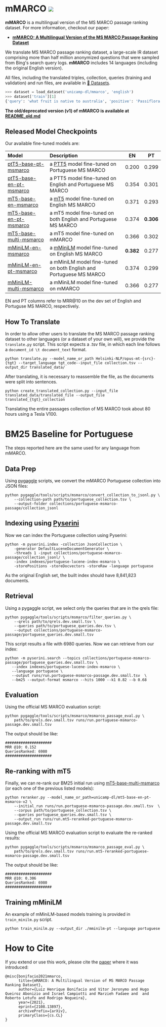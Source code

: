 # mMARCO [<img src="https://img.shields.io/badge/arXiv-2108.13897-b31b1b.svg">](https://arxiv.org/abs/2108.13897)
**mMARCO** is a multilingual version of the MS MARCO passage ranking dataset.
For more information, checkout our paper:
  * [**mMARCO: A Multilingual Version of the MS MARCO Passage Ranking Dataset**](https://arxiv.org/abs/2108.13897)
<!---
This repository presents a neural machine translation-based method for translating the MS MARCO passage ranking dataset.
The code available here is the same used in our paper [**mMARCO: A Multilingual Version of MS MARCO Passage Ranking Dataset**](https://arxiv.org/abs/2108.13897).
-->

We translate MS MARCO passage ranking dataset, a large-scale IR dataset comprising more than half million anonymized questions that were sampled from Bing's search query logs. **mMARCO** includes 14 languages (including the original English version).

All files, including the translated triples, collection, queries (training and validation) and run files, are available in [:hugs: Datasets](https://huggingface.co/datasets/unicamp-dl/mmarco).

```python
>>> dataset = load_dataset('unicamp-dl/mmarco', 'english')
>>> dataset['train'][1]
{'query': 'what fruit is native to australia', 'positive': 'Passiflora herbertiana. A rare passion fruit native to Australia. (...)'}
```

**The old/deprecated version (v1) of mMARCO is available at [README_old.md](README_old.md)**

## Released Model Checkpoints
Our available fine-tuned models are:


| Model | Description | EN | PT |
| :--- | :--- | :---: | :---: |
|[ptT5-base-pt-msmarco](https://huggingface.co/unicamp-dl/ptt5-base-pt-msmarco-100k-v2)| a [PTT5](https://github.com/unicamp-dl/PTT5) model fine-tuned on Portuguese MS MARCO | 0.200 | 0.299 |
|[ptT5-base-en-pt-msmarco](https://huggingface.co/unicamp-dl/ptt5-base-en-pt-msmarco-100k-v2) | a PTT5 model fine-tuned on English and Portuguese MS MARCO| 0.354 | 0.301 |
|[mT5-base-en-msmarco](https://huggingface.co/unicamp-dl/mt5-base-en-msmarco) |a [mT5](https://github.com/google-research/multilingual-t5) model fine-tuned on English MS MARCO | 0.371| 0.293 |
|[mT5-base-en-pt-msmarco](https://huggingface.co/unicamp-dl/mt5-base-en-pt-msmarco-v2) |a mT5 model fine-tuned on both English and Portuguese MS MARCO | 0.374 | **0.306** |
|[mT5-base-multi-msmarco](https://huggingface.co/unicamp-dl/mt5-base-mmarco-v2) |a mT5 model fine-tuned on mMARCO |0.366 | 0.302|
|[mMiniLM-en-msmarco](https://huggingface.co/unicamp-dl/mMiniLM-L6-v2-en-msmarco) |a [mMiniLM](https://github.com/microsoft/unilm/tree/master/minilm) model fine-tuned on English MS MARCO | **0.382** | 0.277 |
|[mMiniLM-en-pt-msmarco](https://huggingface.co/unicamp-dl/mMiniLM-L6-v2-en-pt-msmarco-v2) |a mMiniLM model fine-tuned on both English and Portuguese MS MARCO | 0.374 | 0.299|
|[mMiniLM-multi-msmarco](https://huggingface.co/unicamp-dl/mMiniLM-L6-v2-mmarco-v2) |a mMiniLM model fine-tuned on mMARCO | 0.366| 0.277|

EN and PT columns refer to MRR@10 on the dev set of English and Portuguse MS MARCO, respectively.

## How To Translate
In order to allow other users to translate the MS MARCO passage ranking dataset to other languages (or a dataset of your own will), we provide the ```translate.py``` script. This script expects a .tsv file, in which each line follows a ```document_id \t document_text``` format.
```
python translate.py --model_name_or_path Helsinki-NLP/opus-mt-{src}-{tgt} --target_language tgt_code--input_file collection.tsv --output_dir translated_data/
```
After translating, it is necessary to reassemble the file, as the documents were split into sentences.
```
python create_translated_collection.py --input_file translated_data/translated_file --output_file translated_{tgt}_collection
```
Translating the entire passages collection of MS MARCO took about 80 hours using a Tesla V100.

# BM25 Baseline for Portuguese
The steps reported here are the same used for any language from mMARCO. 

## Data Prep

Using [pygaggle](https://github.com/castorini/pygaggle) scripts, we convert the mMARCO Portuguese collection into JSON files:
```
python pygaggle/tools/scripts/msmarco/convert_collection_to_jsonl.py \
    --collection-path path/to/portuguese_collection.tsv \
    --output-folder collections/portuguese-msmarco-passage/collection_jsonl
```
## Indexing using [Pyserini](https://github.com/castorini/pyserini)
Now we can index the Portuguese collection using Pyserini:
```
python -m pyserini.index -collection JsonCollection \
    -generator DefaultLuceneDocumentGenerator \
    -threads 1 -input collections/portuguese-msmarco-passage/collection_jsonl/ \
    -index indexes/portuguese-lucene-index-msmarco \
    -storePositions -storeDocvectors -storeRaw -language portuguese
```
As the original English set, the built index should have 8,841,823 documents.

## Retrieval
Using a pygaggle script, we select only the queries that are in the qrels file:
```
python pygaggle/tools/scripts/msmarco/filter_queries.py \
    --qrels path/to/qrels.dev.small.tsv \
    --queries path/to/portuguese_queries.dev.tsv \
    --output collections/portuguese-msmarco-passage/portuguese_queries.dev.small.tsv
```
This script results a file with 6980 queries. Now we can retrieve from our index:
 
  ```
python -m pyserini.search --topics collections/portuguese-msmarco-passage/portuguese_queries.dev.small.tsv \
     --index indexes/portuguese-lucene-index-msmarco \
     --language portuguese \
     --output runs/run.portuguese-msmarco-passage.dev.small.tsv  \
     --bm25 --output-format msmarco --hits 1000 --k1 0.82 --b 0.68
  ```
 ## Evaluation
Using the official MS MARCO evaluation script:
```
python pygaggle/tools/scripts/msmarco/msmarco_passage_eval.py \
    path/to/qrels.dev.small.tsv runs/run.portuguese-msmarco-passage.dev.small.tsv
``` 
The output should be like:
```
#####################
MRR @10: 0.152
QueriesRanked: 6980
#####################
```

## Re-ranking with mT5
Finally, we can re-rank our BM25 initial run using [mT5-base-multi-msmarco](https://huggingface.co/unicamp-dl/mt5-base-multi-msmarco) (or each one of the previous listed models):
``` 
python reranker.py --model_name_or_path=unicamp-dl/mt5-base-en-pt-msmarco-v2 \
    --initial_run runs/run.portuguese-msmarco-passage.dev.small.tsv  \
    --corpus path/to/portuguese_collection.tsv \
    --queries portuguese_queries.dev.small.tsv \
    --output_run runs/run.mt5-reranked-portuguese-msmarco-passage.dev.small.tsv
``` 
Using the official MS MARCO evaluation script to evaluate the re-ranked results:
```
python pygaggle/tools/scripts/msmarco/msmarco_passage_eval.py \
    path/to/qrels.dev.small.tsv runs/run.mt5-reranked-portuguese-msmarco-passage.dev.small.tsv
``` 
The output should be like:
```
#####################
MRR @10: 0.306
QueriesRanked: 6980
#####################
```

## Training mMiniLM
An example of mMiniLM-based models training is provided in `train_minilm.py` script.

```
python train_minilm.py --output_dir ./mminilm-pt --language portuguese
```
 
# How to Cite

If you extend or use this work, please cite the [paper][paper] where it was
introduced:

```
@misc{bonifacio2021mmarco,
      title={mMARCO: A Multilingual Version of MS MARCO Passage Ranking Dataset}, 
      author={Luiz Henrique Bonifacio and Vitor Jeronymo and Hugo Queiroz Abonizio and Israel Campiotti and Marzieh Fadaee and  and Roberto Lotufo and Rodrigo Nogueira},
      year={2021},
      eprint={2108.13897},
      archivePrefix={arXiv},
      primaryClass={cs.CL}
}
```

[paper]: https://arxiv.org/abs/2108.13897
